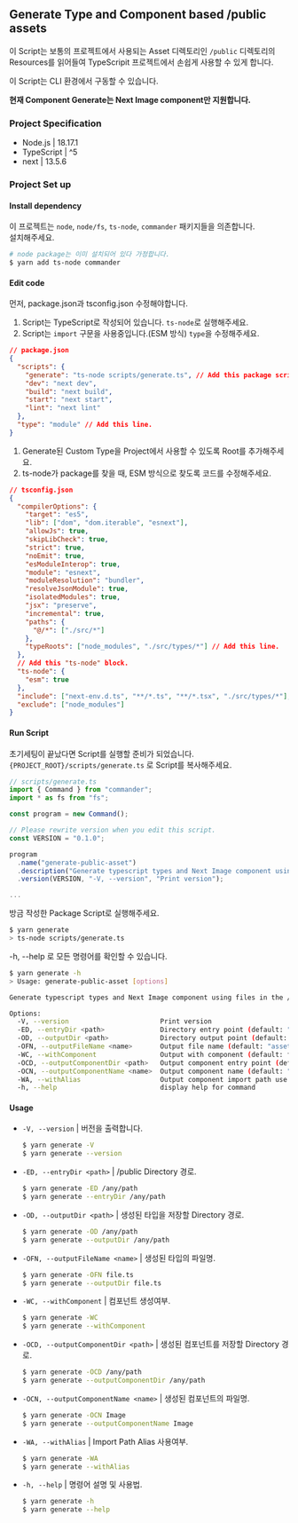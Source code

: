 ## Generate Type and Component based /public assets

이 Script는 보통의 프로젝트에서 사용되는 Asset 디렉토리인 `/public` 디렉토리의 <br />
Resources를 읽어들여 TypeScripit 프로젝트에서 손쉽게 사용할 수 있게 합니다.

이 Script는 CLI 환경에서 구동할 수 있습니다.

**현재 Component Generate는 Next Image component만 지원합니다.**

### Project Specification
- Node.js | 18.17.1
- TypeScript | ^5
- next | 13.5.6

### Project Set up
#### Install dependency
이 프로젝트는 `node`, `node/fs`, `ts-node`, `commander` 패키지들을 의존합니다. <br />
설치해주세요.

```bash
# node package는 이미 설치되어 있다 가정합니다.
$ yarn add ts-node commander
```
#### Edit code
먼저, package.json과 tsconfig.json 수정해야합니다.

1. Script는 TypeScript로 작성되어 있습니다. `ts-node`로 실행해주세요.
2. Script는 `import` 구문을 사용중입니다.(ESM 방식) `type`을 수정해주세요.
```json
// package.json
{
  "scripts": {
    "generate": "ts-node scripts/generate.ts", // Add this package script line.
    "dev": "next dev",
    "build": "next build",
    "start": "next start",
    "lint": "next lint"
  },
  "type": "module" // Add this line.
}
```

1. Generate된 Custom Type을 Project에서 사용할 수 있도록 Root를 추가해주세요.
2. ts-node가 package를 찾을 때, ESM 방식으로 찾도록 코드를 수정해주세요.
```json
// tsconfig.json
{
  "compilerOptions": {
    "target": "es5",
    "lib": ["dom", "dom.iterable", "esnext"],
    "allowJs": true,
    "skipLibCheck": true,
    "strict": true,
    "noEmit": true,
    "esModuleInterop": true,
    "module": "esnext",
    "moduleResolution": "bundler",
    "resolveJsonModule": true,
    "isolatedModules": true,
    "jsx": "preserve",
    "incremental": true,
    "paths": {
      "@/*": ["./src/*"]
    },
    "typeRoots": ["node_modules", "./src/types/*"] // Add this line.
  },
  // Add this "ts-node" block.
  "ts-node": {
    "esm": true
  },
  "include": ["next-env.d.ts", "**/*.ts", "**/*.tsx", "./src/types/*"], // Fix this line
  "exclude": ["node_modules"]
}

```
#### Run Script
초기세팅이 끝났다면 Script를 실행할 준비가 되었습니다. <br />
`{PROJECT_ROOT}/scripts/generate.ts` 로 Script를 복사해주세요.

```ts
// scripts/generate.ts
import { Command } from "commander";
import * as fs from "fs";

const program = new Command();

// Please rewrite version when you edit this script.
const VERSION = "0.1.0";

program
  .name("generate-public-asset")
  .description("Generate typescript types and Next Image component using files in the /public directory")
  .version(VERSION, "-V, --version", "Print version");

...
```

방금 작성한 Package Script로 실행해주세요.
```bash
$ yarn generate
> ts-node scripts/generate.ts
```

-h, --help 로 모든 명령어를 확인할 수 있습니다.
```bash
$ yarn generate -h
> Usage: generate-public-asset [options]

Generate typescript types and Next Image component using files in the /public directory

Options:
  -V, --version                       Print version
  -ED, --entryDir <path>              Directory entry point (default: "./public")
  -OD, --outputDir <path>             Directory output point (default: "./src/types")
  -OFN, --outputFileName <name>       Output file name (default: "asset.ts")
  -WC, --withComponent                Output with component (default: false)
  -OCD, --outputComponentDir <path>   Output component entry point (default: "./src/components")
  -OCN, --outputComponentName <name>  Output component name (default: "Image")
  -WA, --withAlias                    Output component import path use alias | alias is '@/' (default: false)
  -h, --help                          display help for command
```
#### Usage
- `-V, --version` | 버전을 출력합니다.
  ```bash
  $ yarn generate -V
  $ yarn generate --version
  ```
- `-ED, --entryDir <path>` | /public Directory 경로.
  ```bash
  $ yarn generate -ED /any/path
  $ yarn generate --entryDir /any/path
  ```
- `-OD, --outputDir <path>` | 생성된 타입을 저장할 Directory 경로.
  ```bash
  $ yarn generate -OD /any/path
  $ yarn generate --outputDir /any/path
  ```
- `-OFN, --outputFileName <name>` | 생성된 타입의 파일명.
  ```bash
  $ yarn generate -OFN file.ts
  $ yarn generate --outputDir file.ts
  ```
- `-WC, --withComponent` | 컴포넌트 생성여부.
  ```bash
  $ yarn generate -WC
  $ yarn generate --withComponent
  ```
- `-OCD, --outputComponentDir <path>` | 생성된 컴포넌트를 저장할 Directory 경로.
  ```bash
  $ yarn generate -OCD /any/path
  $ yarn generate --outputComponentDir /any/path
  ```
- `-OCN, --outputComponentName <name>` | 생성된 컴포넌트의 파일명.
  ```bash
  $ yarn generate -OCN Image
  $ yarn generate --outputComponentName Image
  ```
- `-WA, --withAlias` | Import Path Alias 사용여부.
  ```bash
  $ yarn generate -WA
  $ yarn generate --withAlias
  ```
- `-h, --help` | 명령어 설명 및 사용법.
  ```bash
  $ yarn generate -h
  $ yarn generate --help
  ```
